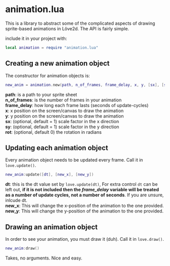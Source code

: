 
# animation.lua


This is a library to abstract some of the complicated aspects of drawing sprite-based animations
in Löve2d. The API is fairly simple.


include it in your project with:
```lua
local animation = require "animation.lua"
```


## Creating a new animation object
The constructor for animation objects is:
```lua
new_anim = animation.new(path, n_of_frames, frame_delay, x, y, [sx], [sy], [rotation])
```
**path**: is a path to your sprite sheet   
**n_of_frames**: is the number of frames in your animation  
**frame_delay**: how long each frame lasts (seconds of update-cycles)  
**x**: x position on the screen/canvas to draw the animation  
**y**: y position on the screen/canvas to draw the animation  
**sx**: (optional, default = 1) scale factor in the x direction  
**sy**: (optional, default = 1) scale factor in the y direction  
**rot**: (optional, default 0) the rotation in radians 


## Updating each animation object
Every animation object needs to be updated every frame. Call it in `love.update()`.
```lua
new_anim:update([dt], [new_x], [new_y])
```
**dt**: this is the dt value set by `love.update(dt)`, For extra control `dt` can be left out, **if it is not included then the _frame_delay_ variable will be treated as a number of update cycles, not a number of seconds**. If you are unsure, inlcude dt.  
**new_x**: This will change the x-position of the animation to the one provided.  
**new_y**: This will change the y-position of the animation to the one provided.  


## Drawing an animation object
In order to see your animation, you must draw it (duh). Call it in `love.draw()`.
```lua
new_anim:draw()
```
Takes, no arguments. Nice and easy.

